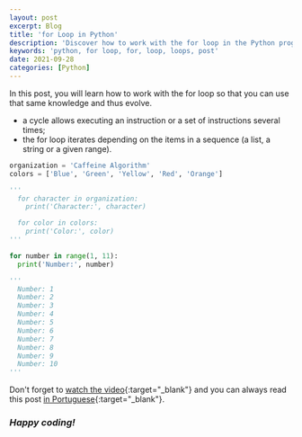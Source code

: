 ```yaml
---
layout: post
excerpt: Blog
title: 'for Loop in Python'
description: 'Discover how to work with the for loop in the Python programming language. Get answers to your questions with the theory and examples presented.'
keywords: 'python, for loop, for, loop, loops, post'
date: 2021-09-28
categories: [Python]
---
```


In this post, you will learn how to work with the for loop so that you can use that same knowledge and thus evolve.

- a cycle allows executing an instruction or a set of instructions several times;
- the for loop iterates depending on the items in a sequence (a list, a string or a given range).

```python
organization = 'Caffeine Algorithm'
colors = ['Blue', 'Green', 'Yellow', 'Red', 'Orange']

'''
  for character in organization:
    print('Character:', character)

  for color in colors:
    print('Color:', color)
'''

for number in range(1, 11):
  print('Number:', number)

'''
  Number: 1
  Number: 2
  Number: 3
  Number: 4
  Number: 5
  Number: 6
  Number: 7
  Number: 8
  Number: 9
  Number: 10
'''
```

Don't forget to [watch the video](https://youtu.be/NHn4AzcKLeA){:target="\_blank"} and you can always read this post [in Portuguese](https://caffeinealgorithm.com/blog/20210928/ciclo-for-em-python/){:target="\_blank"}.

### _Happy coding!_
